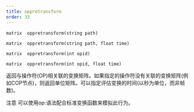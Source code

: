 ```yaml
---
title: oppretransform
order: 33
---
```

`matrix  oppretransform(string path)`

`matrix  oppretransform(string path, float time)`

`matrix  oppretransform(int opid)`

`matrix  oppretransform(int opid, float time)`

返回与操作符(OP)相关联的变换矩阵。如果指定的操作符没有关联的变换矩阵(例如COP节点)，则返回单位矩阵。可以指定评估变换的时间(以秒为单位，而非帧数)。

注意
可以使用op:语法配合标准变换函数来模拟此行为。